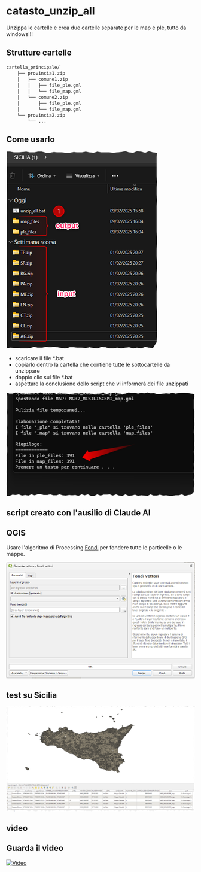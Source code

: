 # catasto_unzip_all

Unzippa le cartelle e crea due cartelle separate per le map e ple, tutto da windows!!!

## Strutture cartelle
```
cartella_principale/
    ├── provincia1.zip
    │   ├── comune1.zip
    │   │   ├── file_ple.gml
    │   │   └── file_map.gml
    │   └── comune2.zip
    │       ├── file_ple.gml
    │       └── file_map.gml
    └── provincia2.zip
        └── ...
```

## Come usarlo

![](./img/img_00.png)

- scaricare il file *.bat
- copiarlo dentro la cartella che contiene tutte le sottocartelle da unzippare
- doppio clic sul file *.bat
- aspettare la conclusione dello script che vi informerà dei file unzippati

![](./img/img_01.png)

## script creato con l'ausilio di Claude AI

## QGIS

Usare l'algoritmo di Processing [Fondi](https://docs.qgis.org/3.34/it/docs/user_manual/processing_algs/qgis/vectorgeneral.html#qgismergevectorlayers) per fondere tutte le particelle o le mappe.


![](./img/fondi.png)

## test su Sicilia

![](./img/img_02.png)

## video

## Guarda il video

[![Video](https://img.youtube.com/vi/ZlKiz5jQMOI/0.jpg)](https://youtu.be/ZlKiz5jQMOI)
